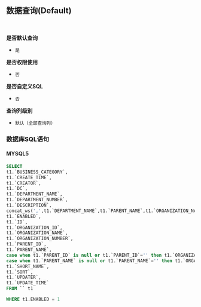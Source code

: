 ## 数据查询(Default) <!-- {docsify-ignore-all} -->



<br>
<p class="panel-title"><b>是否默认查询</b></p>

* `是`

<p class="panel-title"><b>是否权限使用</b></p>

* `否`

<p class="panel-title"><b>是否自定义SQL</b></p>

* `否`

<p class="panel-title"><b>查询列级别</b></p>

* `默认（全部查询列）`




### 数据库SQL语句

#### MYSQL5

```sql
SELECT
t1.`BUSINESS_CATEGORY`,
t1.`CREATE_TIME`,
t1.`CREATOR`,
t1.`DC`,
t1.`DEPARTMENT_NAME`,
t1.`DEPARTMENT_NUMBER`,
t1.`DESCRIPTION`,
concat_ws(',',t1.`DEPARTMENT_NAME`,t1.`PARENT_NAME`,t1.`ORGANIZATION_NAME`) AS `DN`,
t1.`ENABLED`,
t1.`ID`,
t1.`ORGANIZATION_ID`,
t1.`ORGANIZATION_NAME`,
t1.`ORGANIZATION_NUMBER`,
t1.`PARENT_ID`,
t1.`PARENT_NAME`,
case when t1.`PARENT_ID` is null or t1.`PARENT_ID`='' then t1.`ORGANIZATION_ID` else t1.`PARENT_ID` end AS `PARENT_UNIT_ID`,
case when t1.`PARENT_NAME` is null or t1.`PARENT_NAME`='' then t1.`ORGANIZATION_NAME` else t1.`PARENT_NAME` end AS `PARENT_UNIT_NAME`,
t1.`SHORT_NAME`,
t1.`SORT`,
t1.`UPDATER`,
t1.`UPDATE_TIME`
FROM `` t1 

WHERE t1.ENABLED = 1
```
